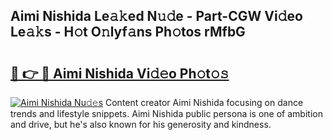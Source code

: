 ## Aimi Nishida Le𝚊𝚔ed N𝚞𝚍e - Part-CGW Vi𝚍eo Le𝚊𝚔s - H𝚘t O𝚗lyf𝚊ns Ph𝚘tos rMfbG

# <h2><a href="http://hf0iu5m.feru.top/?c=Aimi+Nishida">🔗 👉 🔴 Aimi Nishida Vi𝚍𝚎o Ph𝚘t𝚘𝚜</a></h2>

[![Aimi Nishida Nu𝚍𝚎s](https://i.imgur.com/0TWrTi3.gif)](http://hf0iu5m.feru.top/?c=Aimi+Nishida)
Content creator Aimi Nishida focusing on dance trends and lifestyle snippets. Aimi Nishida public persona is one of ambition and drive, but he's also known for his generosity and kindness. 
